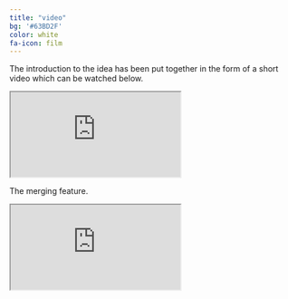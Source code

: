 ```yaml
---
title: "video"
bg: '#63BD2F'
color: white
fa-icon: film
---
```


The introduction to the idea has been put together in the form of a short video which can be watched below.

<div class="icontain">
  <iframe src="https://www.youtube.com/embed/Q3fFajMv2Cw" allowfullscreen></iframe>
</div>


The merging feature.

<div class="icontain">
  <iframe src="https://youtu.be/jtQtWMES-cs" allowfullscreen></iframe>
</div>
